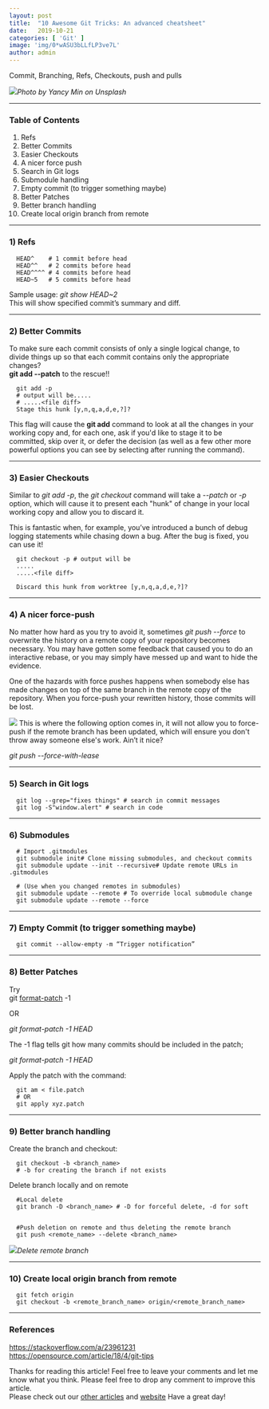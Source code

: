 ```yaml
---
layout:	post
title:	"10 Awesome Git Tricks: An advanced cheatsheet"
date:	2019-10-21
categories: [ 'Git' ]
image: 'img/0*wASU3bLLfLP3ve7L'
author: admin
---
```


  Commit, Branching, Refs, Checkouts, push and pulls

![](/img/0*wASU3bLLfLP3ve7L)*Photo by Yancy Min on Unsplash*

***
### Table of Contents

1) Refs  
2) Better Commits  
3) Easier Checkouts  
4) A nicer force push  
5) Search in Git logs  
6) Submodule handling  
7) Empty commit (to trigger something maybe)  
8) Better Patches  
9) Better branch handling  
10) Create local origin branch from remote

***

### 1) Refs
```
  HEAD^    # 1 commit before head  
  HEAD^^   # 2 commits before head  
  HEAD^^^^ # 4 commits before head  
  HEAD~5   # 5 commits before head
```
Sample usage: *git show HEAD~2*   
This will show specified commit’s summary and diff.

***

### 2) Better Commits

To make sure each commit consists of only a single logical change, to divide things up so that each commit contains only the appropriate changes?   
**git add --patch** to the rescue!!
```
  git add -p
  # output will be.....
  # .....<file diff>
  Stage this hunk [y,n,q,a,d,e,?]?
```
This flag will cause the **git add** command to look at all the changes in your working copy and, for each one, ask if you'd like to stage it to be committed, skip over it, or defer the decision (as well as a few other more powerful options you can see by selecting after running the command).

***

### 3) Easier Checkouts

Similar to *git add -p*, the *git checkout* command will take a *--patch* or *-p* option, which will cause it to present each "hunk" of change in your local working copy and allow you to discard it.

This is fantastic when, for example, you’ve introduced a bunch of debug logging statements while chasing down a bug. After the bug is fixed, you can use it!
```
  git checkout -p # output will be  
  .....  
  .....<file diff>

  Discard this hunk from worktree [y,n,q,a,d,e,?]?
```
***

### 4) A nicer force-push

No matter how hard as you try to avoid it, sometimes *git push --force* to overwrite the history on a remote copy of your repository becomes necessary. You may have gotten some feedback that caused you to do an interactive rebase, or you may simply have messed up and want to hide the evidence.

One of the hazards with force pushes happens when somebody else has made changes on top of the same branch in the remote copy of the repository. When you force-push your rewritten history, those commits will be lost.

![](/img/0*Lqu7mVfSeMU_GGFx.jpg)
This is where the following option comes in, it will not allow you to force-push if the remote branch has been updated, which will ensure you don't throw away someone else's work. Ain’t it nice?

*git push --force-with-lease*

***

### 5) Search in Git logs
```
  git log --grep="fixes things" # search in commit messages  
  git log -S"window.alert" # search in code
```
***

### 6) Submodules
```
  # Import .gitmodules  
  git submodule init# Clone missing submodules, and checkout commits  
  git submodule update --init --recursive# Update remote URLs in .gitmodules  

  # (Use when you changed remotes in submodules)  
  git submodule update --remote # To override local submodule change  
  git submodule update --remote --force
```
***

### 7) Empty Commit (to trigger something maybe)
```
  git commit --allow-empty -m “Trigger notification”
```
***
### 8) Better Patches

Try  
git [format-patch](https://www.kernel.org/pub/software/scm/git/docs/git-format-patch.html) -1 <sha>

OR

*git format-patch -1 HEAD*

The -1 flag tells git how many commits should be included in the patch;

*git format-patch -1 HEAD*

Apply the patch with the command:
```shell
  git am < file.patch  
  # OR  
  git apply xyz.patch
```
***

### 9) Better branch handling

Create the branch and checkout:
```
  git checkout -b <branch_name>   
  # -b for creating the branch if not exists
```
Delete branch locally and on remote

```
  #Local delete  
  git branch -D <branch_name> # -D for forceful delete, -d for soft


  #Push deletion on remote and thus deleting the remote branch  
  git push <remote_name> --delete <branch_name>
```

![](/img/0_jEADYPXfqHA2p14B.webp)*Delete remote branch*

***

### 10) Create local origin branch from remote
```
  git fetch origin  
  git checkout -b <remote_branch_name> origin/<remote_branch_name>
```
***

### References

<https://stackoverflow.com/a/23961231>  
<https://opensource.com/article/18/4/git-tips>

Thanks for reading this article! Feel free to leave your comments and let me know what you think. Please feel free to drop any comment to improve this article.  
Please check out our [other articles](https://techmunching.com) and [website](https://techmunching.com) Have a great day!

  